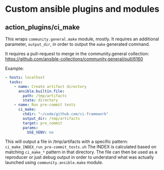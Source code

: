 # Custom ansible plugins and modules

## action_plugins/ci_make
This wraps `community.general.make` module, mostly. It requires an additional
parameter, `output_dir`, in order to output the `make` generated command.

It requires a pull-request to merge in the community.general collection:
https://github.com/ansible-collections/community.general/pull/6160

Example:
```YAML
- hosts: localhost
  tasks:
    - name: Create artifact directory
      ansible.builtin.file:
        path: /tmp/artifacts
        state: directory
    - name: Run pre-commit tests
      ci_make:
        chdir: "~/code/github.com/ci-framework"
        output_dir: /tmp/artifacts
        target: pre_commit
        params:
          USE_VENV: no
```
This will output a file in /tmp/artifacts with a specific pattern:
`ci_make_INDEX_run_pre-commit_tests.sh`
The INDEX is calculated based on matching `ci_make_*` pattern in that directory.
The file can then be used as a reproducer or just debug output in order to
understand what was actually launched using `community.ansible.make` module.
